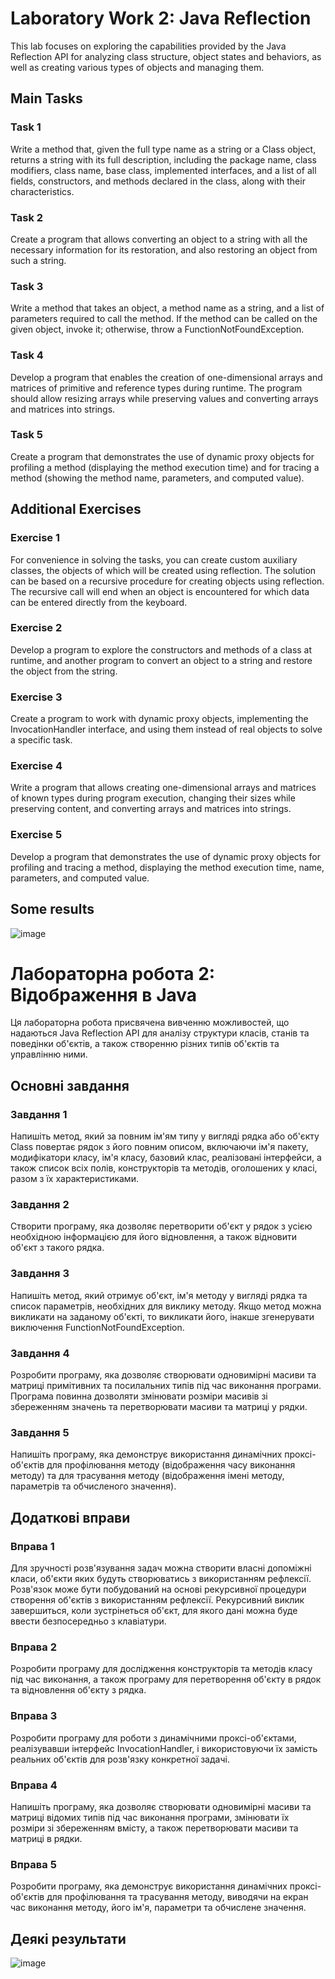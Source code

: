 # Laboratory Work 2: Java Reflection

This lab focuses on exploring the capabilities provided by the Java Reflection API for analyzing class structure, object states and behaviors, as well as creating various types of objects and managing them.

## Main Tasks

### Task 1

Write a method that, given the full type name as a string or a Class object, returns a string with its full description, including the package name, class modifiers, class name, base class, implemented interfaces, and a list of all fields, constructors, and methods declared in the class, along with their characteristics.

### Task 2

Create a program that allows converting an object to a string with all the necessary information for its restoration, and also restoring an object from such a string.

### Task 3

Write a method that takes an object, a method name as a string, and a list of parameters required to call the method. If the method can be called on the given object, invoke it; otherwise, throw a FunctionNotFoundException.

### Task 4

Develop a program that enables the creation of one-dimensional arrays and matrices of primitive and reference types during runtime. The program should allow resizing arrays while preserving values and converting arrays and matrices into strings.

### Task 5

Create a program that demonstrates the use of dynamic proxy objects for profiling a method (displaying the method execution time) and for tracing a method (showing the method name, parameters, and computed value).

## Additional Exercises

### Exercise 1

For convenience in solving the tasks, you can create custom auxiliary classes, the objects of which will be created using reflection. The solution can be based on a recursive procedure for creating objects using reflection. The recursive call will end when an object is encountered for which data can be entered directly from the keyboard.

### Exercise 2

Develop a program to explore the constructors and methods of a class at runtime, and another program to convert an object to a string and restore the object from the string.

### Exercise 3

Create a program to work with dynamic proxy objects, implementing the InvocationHandler interface, and using them instead of real objects to solve a specific task.

### Exercise 4

Write a program that allows creating one-dimensional arrays and matrices of known types during program execution, changing their sizes while preserving content, and converting arrays and matrices into strings.

### Exercise 5

Develop a program that demonstrates the use of dynamic proxy objects for profiling and tracing a method, displaying the method execution time, name, parameters, and computed value.

## Some results

![image](https://github.com/MaksymAndreiev/CrossPlatformProgramming/assets/29687267/223c5b12-982c-4742-9898-0792a2198d38)

# Лабораторна робота 2: Відображення в Java

Ця лабораторна робота присвячена вивченню можливостей, що надаються Java Reflection API для аналізу структури класів, станів та поведінки об'єктів, а також створенню різних типів об'єктів та управлінню ними.

## Основні завдання

### Завдання 1

Напишіть метод, який за повним ім'ям типу у вигляді рядка або об'єкту Class повертає рядок з його повним описом, включаючи ім'я пакету, модифікатори класу, ім'я класу, базовий клас, реалізовані інтерфейси, а також список всіх полів, конструкторів та методів, оголошених у класі, разом з їх характеристиками.

### Завдання 2

Створити програму, яка дозволяє перетворити об'єкт у рядок з усією необхідною інформацією для його відновлення, а також відновити об'єкт з такого рядка.

### Завдання 3

Напишіть метод, який отримує об'єкт, ім'я методу у вигляді рядка та список параметрів, необхідних для виклику методу. Якщо метод можна викликати на заданому об'єкті, то викликати його, інакше згенерувати виключення FunctionNotFoundException.

### Завдання 4

Розробити програму, яка дозволяє створювати одновимірні масиви та матриці примітивних та посилальних типів під час виконання програми. Програма повинна дозволяти змінювати розміри масивів зі збереженням значень та перетворювати масиви та матриці у рядки.

### Завдання 5

Напишіть програму, яка демонструє використання динамічних проксі-об'єктів для профілювання методу (відображення часу виконання методу) та для трасування методу (відображення імені методу, параметрів та обчисленого значення).

## Додаткові вправи

### Вправа 1

Для зручності розв'язування задач можна створити власні допоміжні класи, об'єкти яких будуть створюватись з використанням рефлексії. Розв'язок може бути побудований на основі рекурсивної процедури створення об'єктів з використанням рефлексії. Рекурсивний виклик завершиться, коли зустрінеться об'єкт, для якого дані можна буде ввести безпосередньо з клавіатури.

### Вправа 2

Розробити програму для дослідження конструкторів та методів класу під час виконання, а також програму для перетворення об'єкту в рядок та відновлення об'єкту з рядка.

### Вправа 3

Розробити програму для роботи з динамічними проксі-об'єктами, реалізувавши інтерфейс InvocationHandler, і використовуючи їх замість реальних об'єктів для розв'язку конкретної задачі.

### Вправа 4

Напишіть програму, яка дозволяє створювати одновимірні масиви та матриці відомих типів під час виконання програми, змінювати їх розміри зі збереженням вмісту, а також перетворювати масиви та матриці в рядки.

### Вправа 5

Розробити програму, яка демонструє використання динамічних проксі-об'єктів для профілювання та трасування методу, виводячи на екран час виконання методу, його ім'я, параметри та обчислене значення.

## Деякі результати

![image](https://github.com/MaksymAndreiev/CrossPlatformProgramming/assets/29687267/223c5b12-982c-4742-9898-0792a2198d38)
